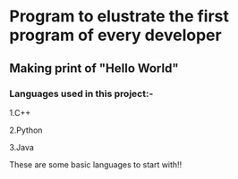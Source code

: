 # Program to elustrate the first program of every developer 

## Making print of "Hello World"

### Languages used in this project:-
  1.C++ 
  
  2.Python 
  
  3.Java
  
These are some basic languages to start with!!
